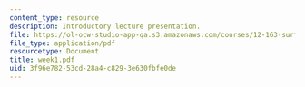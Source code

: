 ```yaml
---
content_type: resource
description: Introductory lecture presentation.
file: https://ol-ocw-studio-app-qa.s3.amazonaws.com/courses/12-163-surface-processes-and-landscape-evolution-fall-2004/3f96e78253cd28a4c8293e630fbfe0de_week1.pdf
file_type: application/pdf
resourcetype: Document
title: week1.pdf
uid: 3f96e782-53cd-28a4-c829-3e630fbfe0de
---
```

